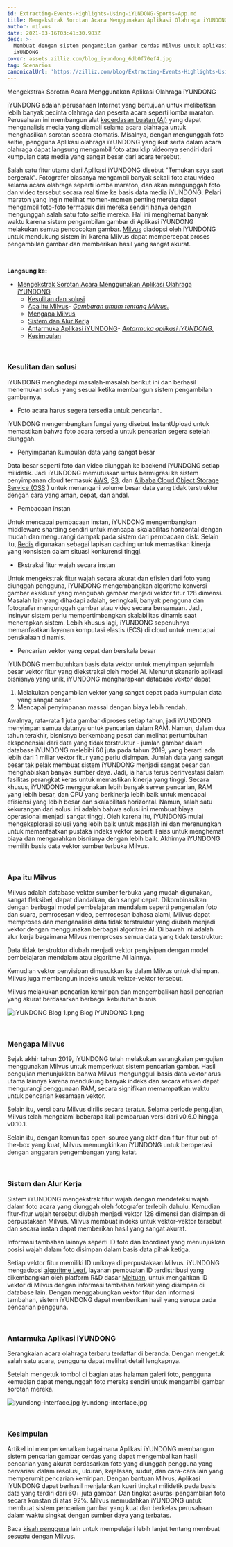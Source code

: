```yaml
---
id: Extracting-Events-Highlights-Using-iYUNDONG-Sports-App.md
title: Mengekstrak Sorotan Acara Menggunakan Aplikasi Olahraga iYUNDONG
author: milvus
date: 2021-03-16T03:41:30.983Z
desc: >-
  Membuat dengan sistem pengambilan gambar cerdas Milvus untuk aplikasi olahraga
  iYUNDONG
cover: assets.zilliz.com/blog_iyundong_6db0f70ef4.jpg
tag: Scenarios
canonicalUrl: 'https://zilliz.com/blog/Extracting-Events-Highlights-Using-iYUNDONG-Sports-App'
---
```

<custom-h1>Mengekstrak Sorotan Acara Menggunakan Aplikasi Olahraga iYUNDONG</custom-h1><p>iYUNDONG adalah perusahaan Internet yang bertujuan untuk melibatkan lebih banyak pecinta olahraga dan peserta acara seperti lomba maraton. Perusahaan ini membangun alat <a href="https://en.wikipedia.org/wiki/Artificial_intelligence">kecerdasan buatan (AI)</a> yang dapat menganalisis media yang diambil selama acara olahraga untuk menghasilkan sorotan secara otomatis. Misalnya, dengan mengunggah foto selfie, pengguna Aplikasi olahraga iYUNDONG yang ikut serta dalam acara olahraga dapat langsung mengambil foto atau klip videonya sendiri dari kumpulan data media yang sangat besar dari acara tersebut.</p>
<p>Salah satu fitur utama dari Aplikasi iYUNDONG disebut "Temukan saya saat bergerak".  Fotografer biasanya mengambil banyak sekali foto atau video selama acara olahraga seperti lomba maraton, dan akan mengunggah foto dan video tersebut secara real time ke basis data media iYUNDONG. Pelari maraton yang ingin melihat momen-momen penting mereka dapat mengambil foto-foto termasuk diri mereka sendiri hanya dengan mengunggah salah satu foto selfie mereka. Hal ini menghemat banyak waktu karena sistem pengambilan gambar di Aplikasi iYUNDONG melakukan semua pencocokan gambar. <a href="https://milvus.io/">Milvus</a> diadopsi oleh iYUNDONG untuk mendukung sistem ini karena Milvus dapat mempercepat proses pengambilan gambar dan memberikan hasil yang sangat akurat.</p>
<p><br/></p>
<p><strong>Langsung ke:</strong></p>
<ul>
<li><a href="#extracting-event-highlights-using-iyundong-sports-app">Mengekstrak Sorotan Acara Menggunakan Aplikasi Olahraga iYUNDONG</a><ul>
<li><a href="#difficulties-and-solutions">Kesulitan dan solusi</a></li>
<li><a href="#what-is-milvus">Apa itu Milvus</a>- <a href="#an-overview-of-milvus"><em>Gambaran umum tentang Milvus.</em></a></li>
<li><a href="#why-milvus">Mengapa Milvus</a></li>
<li><a href="#system-and-workflow">Sistem dan Alur Kerja</a></li>
<li><a href="#iyundong-app-interface">Antarmuka Aplikasi iYUNDONG</a>- <a href="#iyundong-app-interface-1"><em>Antarmuka aplikasi iYUNDONG.</em></a></li>
<li><a href="#conclusion">Kesimpulan</a></li>
</ul></li>
</ul>
<p><br/></p>
<h3 id="Difficulties-and-solutions" class="common-anchor-header">Kesulitan dan solusi</h3><p>iYUNDONG menghadapi masalah-masalah berikut ini dan berhasil menemukan solusi yang sesuai ketika membangun sistem pengambilan gambarnya.</p>
<ul>
<li>Foto acara harus segera tersedia untuk pencarian.</li>
</ul>
<p>iYUNDONG mengembangkan fungsi yang disebut InstantUpload untuk memastikan bahwa foto acara tersedia untuk pencarian segera setelah diunggah.</p>
<ul>
<li>Penyimpanan kumpulan data yang sangat besar</li>
</ul>
<p>Data besar seperti foto dan video diunggah ke backend iYUNDONG setiap milidetik. Jadi iYUNDONG memutuskan untuk bermigrasi ke sistem penyimpanan cloud termasuk <a href="https://aws.amazon.com/">AWS</a>, <a href="https://aws.amazon.com/s3/?nc1=h_ls">S3</a>, dan <a href="https://www.alibabacloud.com/product/oss">Alibaba Cloud Object Storage Service (OSS</a> ) untuk menangani volume besar data yang tidak terstruktur dengan cara yang aman, cepat, dan andal.</p>
<ul>
<li>Pembacaan instan</li>
</ul>
<p>Untuk mencapai pembacaan instan, iYUNDONG mengembangkan middleware sharding sendiri untuk mencapai skalabilitas horizontal dengan mudah dan mengurangi dampak pada sistem dari pembacaan disk. Selain itu, <a href="https://redis.io/">Redis</a> digunakan sebagai lapisan caching untuk memastikan kinerja yang konsisten dalam situasi konkurensi tinggi.</p>
<ul>
<li>Ekstraksi fitur wajah secara instan</li>
</ul>
<p>Untuk mengekstrak fitur wajah secara akurat dan efisien dari foto yang diunggah pengguna, iYUNDONG mengembangkan algoritme konversi gambar eksklusif yang mengubah gambar menjadi vektor fitur 128 dimensi. Masalah lain yang dihadapi adalah, seringkali, banyak pengguna dan fotografer mengunggah gambar atau video secara bersamaan. Jadi, insinyur sistem perlu mempertimbangkan skalabilitas dinamis saat menerapkan sistem. Lebih khusus lagi, iYUNDONG sepenuhnya memanfaatkan layanan komputasi elastis (ECS) di cloud untuk mencapai penskalaan dinamis.</p>
<ul>
<li>Pencarian vektor yang cepat dan berskala besar</li>
</ul>
<p>iYUNDONG membutuhkan basis data vektor untuk menyimpan sejumlah besar vektor fitur yang diekstraksi oleh model AI. Menurut skenario aplikasi bisnisnya yang unik, iYUNDONG mengharapkan database vektor dapat</p>
<ol>
<li>Melakukan pengambilan vektor yang sangat cepat pada kumpulan data yang sangat besar.</li>
<li>Mencapai penyimpanan massal dengan biaya lebih rendah.</li>
</ol>
<p>Awalnya, rata-rata 1 juta gambar diproses setiap tahun, jadi iYUNDONG menyimpan semua datanya untuk pencarian dalam RAM. Namun, dalam dua tahun terakhir, bisnisnya berkembang pesat dan melihat pertumbuhan eksponensial dari data yang tidak terstruktur - jumlah gambar dalam database iYUNDONG melebihi 60 juta pada tahun 2019, yang berarti ada lebih dari 1 miliar vektor fitur yang perlu disimpan. Jumlah data yang sangat besar tak pelak membuat sistem iYUNDONG menjadi sangat besar dan menghabiskan banyak sumber daya. Jadi, ia harus terus berinvestasi dalam fasilitas perangkat keras untuk memastikan kinerja yang tinggi. Secara khusus, iYUNDONG menggunakan lebih banyak server pencarian, RAM yang lebih besar, dan CPU yang berkinerja lebih baik untuk mencapai efisiensi yang lebih besar dan skalabilitas horizontal. Namun, salah satu kekurangan dari solusi ini adalah bahwa solusi ini membuat biaya operasional menjadi sangat tinggi. Oleh karena itu, iYUNDONG mulai mengeksplorasi solusi yang lebih baik untuk masalah ini dan merenungkan untuk memanfaatkan pustaka indeks vektor seperti Faiss untuk menghemat biaya dan mengarahkan bisnisnya dengan lebih baik. Akhirnya iYUNDONG memilih basis data vektor sumber terbuka Milvus.</p>
<p><br/></p>
<h3 id="What-is-Milvus" class="common-anchor-header">Apa itu Milvus</h3><p>Milvus adalah database vektor sumber terbuka yang mudah digunakan, sangat fleksibel, dapat diandalkan, dan sangat cepat. Dikombinasikan dengan berbagai model pembelajaran mendalam seperti pengenalan foto dan suara, pemrosesan video, pemrosesan bahasa alami, Milvus dapat memproses dan menganalisis data tidak terstruktur yang diubah menjadi vektor dengan menggunakan berbagai algoritme AI. Di bawah ini adalah alur kerja bagaimana Milvus memproses semua data yang tidak terstruktur:</p>
<p>Data tidak terstruktur diubah menjadi vektor penyisipan dengan model pembelajaran mendalam atau algoritme AI lainnya.</p>
<p>Kemudian vektor penyisipan dimasukkan ke dalam Milvus untuk disimpan. Milvus juga membangun indeks untuk vektor-vektor tersebut.</p>
<p>Milvus melakukan pencarian kemiripan dan mengembalikan hasil pencarian yang akurat berdasarkan berbagai kebutuhan bisnis.</p>
<p>
  
   <span class="img-wrapper"> <img translate="no" src="https://assets.zilliz.com/i_YUNDONG_Blog_1_d8abe065ae.png" alt="iYUNDONG Blog 1.png" class="doc-image" id="iyundong-blog-1.png" />
   </span> <span class="img-wrapper"> <span>Blog iYUNDONG 1.png</span> </span></p>
<p><br/></p>
<h3 id="Why-Milvus" class="common-anchor-header">Mengapa Milvus</h3><p>Sejak akhir tahun 2019, iYUNDONG telah melakukan serangkaian pengujian menggunakan Milvus untuk memperkuat sistem pencarian gambar. Hasil pengujian menunjukkan bahwa Milvus mengungguli basis data vektor arus utama lainnya karena mendukung banyak indeks dan secara efisien dapat mengurangi penggunaan RAM, secara signifikan memampatkan waktu untuk pencarian kesamaan vektor.</p>
<p>Selain itu, versi baru Milvus dirilis secara teratur. Selama periode pengujian, Milvus telah mengalami beberapa kali pembaruan versi dari v0.6.0 hingga v0.10.1.</p>
<p>Selain itu, dengan komunitas open-source yang aktif dan fitur-fitur out-of-the-box yang kuat, Milvus memungkinkan iYUNDONG untuk beroperasi dengan anggaran pengembangan yang ketat.</p>
<p><br/></p>
<h3 id="System-and-Workflow" class="common-anchor-header">Sistem dan Alur Kerja</h3><p>Sistem iYUNDONG mengekstrak fitur wajah dengan mendeteksi wajah dalam foto acara yang diunggah oleh fotografer terlebih dahulu. Kemudian fitur-fitur wajah tersebut diubah menjadi vektor 128 dimensi dan disimpan di perpustakaan Milvus. Milvus membuat indeks untuk vektor-vektor tersebut dan secara instan dapat memberikan hasil yang sangat akurat.</p>
<p>Informasi tambahan lainnya seperti ID foto dan koordinat yang menunjukkan posisi wajah dalam foto disimpan dalam basis data pihak ketiga.</p>
<p>Setiap vektor fitur memiliki ID uniknya di perpustakaan Milvus. iYUNDONG mengadopsi <a href="https://github.com/Meituan-Dianping/Leaf">algoritme Leaf</a>, layanan pembuatan ID terdistribusi yang dikembangkan oleh platform R&amp;D dasar <a href="https://about.meituan.com/en">Meituan</a>, untuk mengaitkan ID vektor di Milvus dengan informasi tambahan terkait yang disimpan di database lain. Dengan menggabungkan vektor fitur dan informasi tambahan, sistem iYUNDONG dapat memberikan hasil yang serupa pada pencarian pengguna.</p>
<p><br/></p>
<h3 id="iYUNDONG-App-Interface" class="common-anchor-header">Antarmuka Aplikasi iYUNDONG</h3><p>Serangkaian acara olahraga terbaru terdaftar di beranda. Dengan mengetuk salah satu acara, pengguna dapat melihat detail lengkapnya.</p>
<p>Setelah mengetuk tombol di bagian atas halaman galeri foto, pengguna kemudian dapat mengunggah foto mereka sendiri untuk mengambil gambar sorotan mereka.</p>
<p>
  
   <span class="img-wrapper"> <img translate="no" src="https://assets.zilliz.com/iyundong_interface_3da684d206.jpg" alt="iyundong-interface.jpg" class="doc-image" id="iyundong-interface.jpg" />
   </span> <span class="img-wrapper"> <span>iyundong-interface.jpg</span> </span></p>
<p><br/></p>
<h3 id="Conclusion" class="common-anchor-header">Kesimpulan</h3><p>Artikel ini memperkenalkan bagaimana Aplikasi iYUNDONG membangun sistem pencarian gambar cerdas yang dapat mengembalikan hasil pencarian yang akurat berdasarkan foto yang diunggah pengguna yang bervariasi dalam resolusi, ukuran, kejelasan, sudut, dan cara-cara lain yang memperumit pencarian kemiripan. Dengan bantuan Milvus, Aplikasi iYUNDONG dapat berhasil menjalankan kueri tingkat milidetik pada basis data yang terdiri dari 60+ juta gambar. Dan tingkat akurasi pengambilan foto secara konstan di atas 92%. Milvus memudahkan iYUNDONG untuk membuat sistem pencarian gambar yang kuat dan berkelas perusahaan dalam waktu singkat dengan sumber daya yang terbatas.</p>
<p>Baca <a href="https://zilliz.com/user-stories">kisah pengguna</a> lain untuk mempelajari lebih lanjut tentang membuat sesuatu dengan Milvus.</p>

